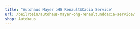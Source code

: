 ```yaml
---
title: "Autohaus Mayer oHG Renault&Dacia Service"
url: /beilstein/autohaus-mayer-ohg-renaultunddacia-service/
shop: Autohaus
---
```

